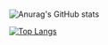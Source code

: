 ### 


![Anurag's GitHub stats](https://github-readme-stats.vercel.app/api?username=DJofOUC&show_icons=true&theme=radical)

[![Top Langs](https://github-readme-stats.vercel.app/api/top-langs/?username=DJofOUC&layout=compact)](https://github.com/anuraghazra/github-readme-stats)


<!--
**DJofOUC/DJofOUC** is a ✨ _special_ ✨ repository because its `README.md` (this file) appears on your GitHub profile.

Here are some ideas to get you started:

- 🔭 I’m currently working on ...
- 🌱 I’m currently learning ...
- 👯 I’m looking to collaborate on ...
- 🤔 I’m looking for help with ...
- 💬 Ask me about ...
- 📫 How to reach me: ...
- 😄 Pronouns: ...
- ⚡ Fun fact: ...
-->
